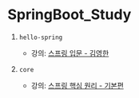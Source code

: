 # SpringBoot_Study

1. `hello-spring`
    - 강의: [스프링 입문 - 김영한](https://inf.run/hivx6)

2. `core`
    - 강의: [스프링 핵심 원리 - 기본편](https://inf.run/kCYMv)